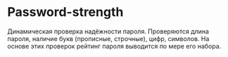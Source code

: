 # Password-strength
Динамическая проверка надёжности пароля. Проверяются длина пароля, наличие букв (прописные, строчные), цифр, символов. На основе этих проверок рейтинг пароля выводится по мере его набора.
